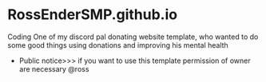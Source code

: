 # RossEnderSMP.github.io
Coding One of my discord pal donating website template, who wanted to do some good things using donations and improving his mental health

- Public notice>>> if you want to use this template permission of owner are necessary @ross
